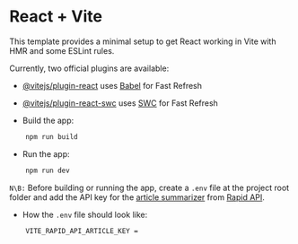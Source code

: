 # React + Vite

This template provides a minimal setup to get React working in Vite with HMR and some ESLint rules.

Currently, two official plugins are available:

- [@vitejs/plugin-react](https://github.com/vitejs/vite-plugin-react/blob/main/packages/plugin-react/README.md) uses [Babel](https://babeljs.io/) for Fast Refresh
- [@vitejs/plugin-react-swc](https://github.com/vitejs/vite-plugin-react-swc) uses [SWC](https://swc.rs/) for Fast Refresh

- Build the app:

```sh
    npm run build
``` 

- Run the app:

```sh
    npm run dev
``` 

`N\B:` Before building or running the app, create a `.env` file at the project root folder and add the API key for the [article summarizer](https://rapidapi.com/restyler/api/article-extractor-and-summarizer?utm_source=youtube.com%2FJavaScriptMastery&utm_medium=referral&utm_campaign=DevRel) from [Rapid API](https://rapidapi.com/hub).

- How the `.env` file should look like:

```sh
    VITE_RAPID_API_ARTICLE_KEY = 
```
